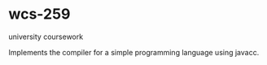 # wcs-259
university coursework

Implements the compiler for a simple programming language using javacc.

